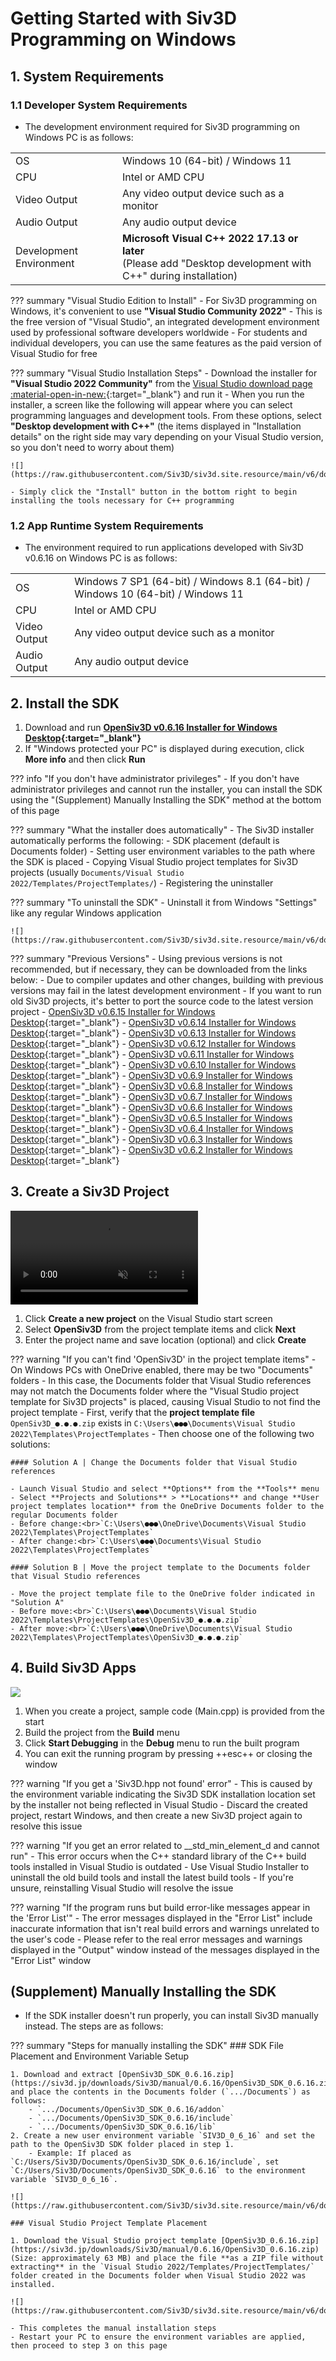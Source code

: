 # Getting Started with Siv3D Programming on Windows

## 1. System Requirements
### 1.1 Developer System Requirements
- The development environment required for Siv3D programming on Windows PC is as follows:

|  |  |
|--|--|
| OS | Windows 10 (64-bit) / Windows 11 |
| CPU | Intel or AMD CPU |
| Video Output | Any video output device such as a monitor |
| Audio Output | Any audio output device |
| Development Environment | **Microsoft Visual C++ 2022 17.13 or later**<br>(Please add "Desktop development with C++" during installation) |

??? summary "Visual Studio Edition to Install"
	- For Siv3D programming on Windows, it's convenient to use **"Visual Studio Community 2022"**
	- This is the free version of "Visual Studio", an integrated development environment used by professional software developers worldwide
	- For students and individual developers, you can use the same features as the paid version of Visual Studio for free

??? summary "Visual Studio Installation Steps"
	- Download the installer for **"Visual Studio 2022 Community"** from the [Visual Studio download page :material-open-in-new:](https://visualstudio.microsoft.com/ja/downloads/){:target="_blank"} and run it
	- When you run the installer, a screen like the following will appear where you can select programming languages and development tools. From these options, select **"Desktop development with C++"** (the items displayed in "Installation details" on the right side may vary depending on your Visual Studio version, so you don't need to worry about them)

	![](https://raw.githubusercontent.com/Siv3D/siv3d.site.resource/main/v6/download/windows/vs_installer_desktop.png)

	- Simply click the "Install" button in the bottom right to begin installing the tools necessary for C++ programming

### 1.2 App Runtime System Requirements
- The environment required to run applications developed with Siv3D v0.6.16 on Windows PC is as follows:

|  |  |
|--|--|
| OS | Windows 7 SP1 (64-bit) / Windows 8.1 (64-bit) / Windows 10 (64-bit) / Windows 11 |
| CPU | Intel or AMD CPU |
| Video Output | Any video output device such as a monitor |
| Audio Output | Any audio output device |

## 2. Install the SDK

1. Download and run **[OpenSiv3D v0.6.16 Installer for Windows Desktop](https://siv3d.jp/downloads/Siv3D/OpenSiv3D_0.6.16_Installer.exe){:target="_blank"}**
1. If "Windows protected your PC" is displayed during execution, click **More info** and then click **Run**

??? info "If you don't have administrator privileges"
	- If you don't have administrator privileges and cannot run the installer, you can install the SDK using the "(Supplement) Manually Installing the SDK" method at the bottom of this page

??? summary "What the installer does automatically"
	- The Siv3D installer automatically performs the following:
		- SDK placement (default is Documents folder)
		- Setting user environment variables to the path where the SDK is placed
		- Copying Visual Studio project templates for Siv3D projects (usually `Documents/Visual Studio 2022/Templates/ProjectTemplates/`)
		- Registering the uninstaller

??? summary "To uninstall the SDK"
	- Uninstall it from Windows "Settings" like any regular Windows application

	![](https://raw.githubusercontent.com/Siv3D/siv3d.site.resource/main/v6/download/windows/uninstall.png)

??? summary "Previous Versions"
	- Using previous versions is not recommended, but if necessary, they can be downloaded from the links below:
		- Due to compiler updates and other changes, building with previous versions may fail in the latest development environment
		- If you want to run old Siv3D projects, it's better to port the source code to the latest version project
	- [OpenSiv3D v0.6.15 Installer for Windows Desktop](https://siv3d.jp/downloads/Siv3D/OpenSiv3D_0.6.15_Installer.exe){:target="_blank"}
	- [OpenSiv3D v0.6.14 Installer for Windows Desktop](https://siv3d.jp/downloads/Siv3D/OpenSiv3D_0.6.14_Installer.exe){:target="_blank"}
	- [OpenSiv3D v0.6.13 Installer for Windows Desktop](https://siv3d.jp/downloads/Siv3D/OpenSiv3D_0.6.13_Installer.exe){:target="_blank"}
	- [OpenSiv3D v0.6.12 Installer for Windows Desktop](https://siv3d.jp/downloads/Siv3D/OpenSiv3D_0.6.12_Installer.exe){:target="_blank"}
	- [OpenSiv3D v0.6.11 Installer for Windows Desktop](https://siv3d.jp/downloads/Siv3D/OpenSiv3D_0.6.11_Installer.exe){:target="_blank"}
	- [OpenSiv3D v0.6.10 Installer for Windows Desktop](https://siv3d.jp/downloads/Siv3D/OpenSiv3D_0.6.10_Installer.exe){:target="_blank"}
	- [OpenSiv3D v0.6.9 Installer for Windows Desktop](https://siv3d.jp/downloads/Siv3D/OpenSiv3D_0.6.9_Installer.exe){:target="_blank"}
	- [OpenSiv3D v0.6.8 Installer for Windows Desktop](https://siv3d.jp/downloads/Siv3D/OpenSiv3D_0.6.8_Installer.exe){:target="_blank"}
	- [OpenSiv3D v0.6.7 Installer for Windows Desktop](https://siv3d.jp/downloads/Siv3D/OpenSiv3D_0.6.7_Installer.exe){:target="_blank"}
	- [OpenSiv3D v0.6.6 Installer for Windows Desktop](https://siv3d.jp/downloads/Siv3D/OpenSiv3D_0.6.6_Installer.exe){:target="_blank"}
	- [OpenSiv3D v0.6.5 Installer for Windows Desktop](https://siv3d.jp/downloads/Siv3D/OpenSiv3D_0.6.5_Installer.exe){:target="_blank"}
	- [OpenSiv3D v0.6.4 Installer for Windows Desktop](https://siv3d.jp/downloads/Siv3D/OpenSiv3D_0.6.4_Installer.exe){:target="_blank"}
	- [OpenSiv3D v0.6.3 Installer for Windows Desktop](https://siv3d.jp/downloads/Siv3D/OpenSiv3D_0.6.3_Installer.exe){:target="_blank"}
	- [OpenSiv3D v0.6.2 Installer for Windows Desktop](https://siv3d.jp/downloads/Siv3D/OpenSiv3D_0.6.2_Installer.exe){:target="_blank"}

## 3. Create a Siv3D Project

<video src="https://github.com/Siv3D/siv3d.site.resource/blob/main/v7/download/msvc.mp4?raw=true" autoplay loop muted playsinline></video>

1. Click **Create a new project** on the Visual Studio start screen
1. Select **OpenSiv3D** from the project template items and click **Next**
1. Enter the project name and save location (optional) and click **Create**

??? warning "If you can't find 'OpenSiv3D' in the project template items"
	- On Windows PCs with OneDrive enabled, there may be two "Documents" folders
	- In this case, the Documents folder that Visual Studio references may not match the Documents folder where the "Visual Studio project template for Siv3D projects" is placed, causing Visual Studio to not find the project template
	- First, verify that the **project template file** `OpenSiv3D_●.●.●.zip` exists in `C:\Users\●●●\Documents\Visual Studio 2022\Templates\ProjectTemplates`
	- Then choose one of the following two solutions:

	#### Solution A | Change the Documents folder that Visual Studio references

	- Launch Visual Studio and select **Options** from the **Tools** menu
	- Select **Projects and Solutions** > **Locations** and change **User project templates location** from the OneDrive Documents folder to the regular Documents folder
	- Before change:<br>`C:\Users\●●●\OneDrive\Documents\Visual Studio 2022\Templates\ProjectTemplates`
	- After change:<br>`C:\Users\●●●\Documents\Visual Studio 2022\Templates\ProjectTemplates`

	#### Solution B | Move the project template to the Documents folder that Visual Studio references

	- Move the project template file to the OneDrive folder indicated in "Solution A"
	- Before move:<br>`C:\Users\●●●\Documents\Visual Studio 2022\Templates\ProjectTemplates\OpenSiv3D_●.●.●.zip`
	- After move:<br>`C:\Users\●●●\OneDrive\Documents\Visual Studio 2022\Templates\ProjectTemplates\OpenSiv3D_●.●.●.zip`



## 4. Build Siv3D Apps
![](https://raw.githubusercontent.com/Siv3D/siv3d.site.resource/main/v7/download/msvc.png)

1. When you create a project, sample code (Main.cpp) is provided from the start
1. Build the project from the **Build** menu
1. Click **Start Debugging** in the **Debug** menu to run the built program
1. You can exit the running program by pressing ++esc++ or closing the window

??? warning "If you get a 'Siv3D.hpp not found' error"
	- This is caused by the environment variable indicating the Siv3D SDK installation location set by the installer not being reflected in Visual Studio
	- Discard the created project, restart Windows, and then create a new Siv3D project again to resolve this issue

??? warning "If you get an error related to __std_min_element_d and cannot run"
	- This error occurs when the C++ standard library of the C++ build tools installed in Visual Studio is outdated
	- Use Visual Studio Installer to uninstall the old build tools and install the latest build tools
	- If you're unsure, reinstalling Visual Studio will resolve the issue

??? warning "If the program runs but build error-like messages appear in the 'Error List'"
	- The error messages displayed in the "Error List" include inaccurate information that isn't real build errors and warnings unrelated to the user's code
	- Please refer to the real error messages and warnings displayed in the "Output" window instead of the messages displayed in the "Error List" window


## (Supplement) Manually Installing the SDK
- If the SDK installer doesn't run properly, you can install Siv3D manually instead. The steps are as follows:

??? summary "Steps for manually installing the SDK"
	### SDK File Placement and Environment Variable Setup

	1. Download and extract [OpenSiv3D_SDK_0.6.16.zip](https://siv3d.jp/downloads/Siv3D/manual/0.6.16/OpenSiv3D_SDK_0.6.16.zip) and place the contents in the Documents folder (`.../Documents`) as follows:
		- `.../Documents/OpenSiv3D_SDK_0.6.16/addon`
		- `.../Documents/OpenSiv3D_SDK_0.6.16/include`
		- `.../Documents/OpenSiv3D_SDK_0.6.16/lib`
	2. Create a new user environment variable `SIV3D_0_6_16` and set the path to the OpenSiv3D SDK folder placed in step 1.
		- Example: If placed as `C:/Users/Siv3D/Documents/OpenSiv3D_SDK_0.6.16/include`, set `C:/Users/Siv3D/Documents/OpenSiv3D_SDK_0.6.16` to the environment variable `SIV3D_0_6_16`.

	![](https://raw.githubusercontent.com/Siv3D/siv3d.site.resource/main/v6/download/windows/envvariable.png)  

	### Visual Studio Project Template Placement

	1. Download the Visual Studio project template [OpenSiv3D_0.6.16.zip](https://siv3d.jp/downloads/Siv3D/manual/0.6.16/OpenSiv3D_0.6.16.zip) (Size: approximately 63 MB) and place the file **as a ZIP file without extracting** in the `Visual Studio 2022/Templates/ProjectTemplates/` folder created in the Documents folder when Visual Studio 2022 was installed.

	![](https://raw.githubusercontent.com/Siv3D/siv3d.site.resource/main/v6/download/windows/projecttemplate.png)  

	- This completes the manual installation steps
	- Restart your PC to ensure the environment variables are applied, then proceed to step 3 on this page